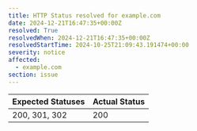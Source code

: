 ```yaml
---
title: HTTP Status resolved for example.com
date: 2024-12-21T16:47:35+00:00Z
resolved: True
resolvedWhen: 2024-12-21T16:47:35+00:00Z
resolvedStartTime: 2024-10-25T21:09:43.191474+00:00
severity: notice
affected:
  - example.com
section: issue
---
```


| Expected Statuses | Actual Status  |
|-------------------|----------------|
| 200, 301, 302 | 200 |
